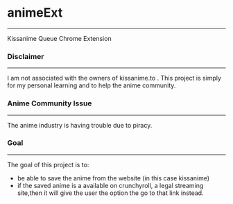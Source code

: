 # animeExt
------------
Kissanime Queue Chrome Extension

### Disclaimer
-------------
I am not associated with the owners of kissanime.to . This project is simply for my personal learning and to help the anime community.

### Anime Community Issue
------------
The anime industry is having trouble due to piracy.


### Goal
-----------
The goal of this project is to:
- be able to save the anime from the website (in this case kissanime)
- if the saved anime is a available on crunchyroll, a legal streaming site,then it will give the user the option the go to that link instead. 
